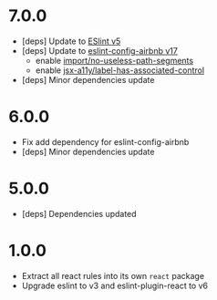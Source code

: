# 7.0.0
- [deps] Update to [ESlint v5](https://eslint.org/blog/2018/06/eslint-v5.0.0-released)
- [deps] Update to [eslint-config-airbnb v17](https://github.com/airbnb/javascript/blob/master/packages/eslint-config-airbnb/CHANGELOG.md#1700--2018-06-21)
  - enable [import/no-useless-path-segments](https://github.com/benmosher/eslint-plugin-import/blob/master/docs/rules/no-useless-path-segments.md)
  - enable [jsx-a11y/label-has-associated-control](https://github.com/evcohen/eslint-plugin-jsx-a11y/blob/master/docs/rules/label-has-associated-control.md)
- [deps] Minor dependencies update

# 6.0.0
- Fix add dependency for eslint-config-airbnb
- [deps] Minor dependencies update

# 5.0.0
- [deps] Dependencies updated

# 1.0.0
- Extract all react rules into its own `react` package
- Upgrade eslint to v3 and eslint-plugin-react to v6
